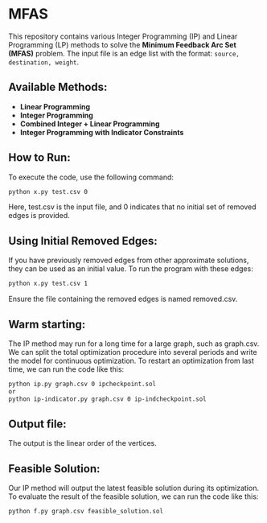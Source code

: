 # MFAS

This repository contains various Integer Programming (IP) and Linear Programming (LP) methods to solve the **Minimum Feedback Arc Set (MFAS)** problem. The input file is an edge list with the format: `source, destination, weight`.

## Available Methods:
- **Linear Programming**
- **Integer Programming**
- **Combined Integer + Linear Programming**
- **Integer Programming with Indicator Constraints**

## How to Run:
To execute the code, use the following command:

```bash
python x.py test.csv 0
```

Here, test.csv is the input file, and 0 indicates that no initial set of removed edges is provided.

## Using Initial Removed Edges:
If you have previously removed edges from other approximate solutions, they can be used as an initial value. To run the program with these edges:

```bash
python x.py test.csv 1
```
Ensure the file containing the removed edges is named removed.csv.

## Warm starting:
The IP method may run for a long time for a large graph, such as graph.csv. We can split the total optimization procedure into several periods and write the model for continuous optimization. To restart an optimization from last time, we can run the code like this: 

```bash
python ip.py graph.csv 0 ipcheckpoint.sol
or
python ip-indicator.py graph.csv 0 ip-indcheckpoint.sol
```


## Output file:
The output is the linear order of the vertices.

## Feasible Solution:
Our IP method will output the latest feasible solution during its optimization. To evaluate the result of the feasible solution, we can run the code like this:

```bash
python f.py graph.csv feasible_solution.sol
```


